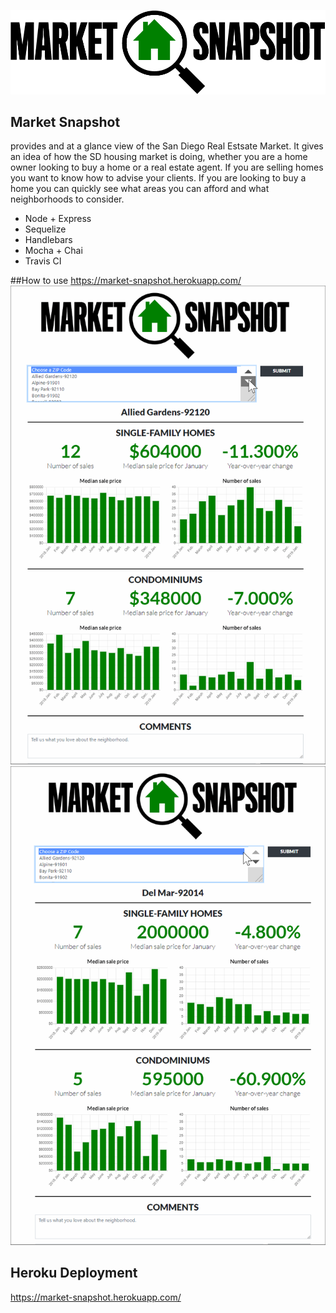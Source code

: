 ![alt text](public/images/Market_snap_logo.png "Logo")
## Market Snapshot
 provides and at a glance view of the San Diego Real Estsate Market.
It  gives an idea of how the SD housing market is doing, whether you are a home owner looking to buy a home or a real estate agent.
If you are selling homes you want to know how to advise your clients. If you are looking to buy a home you can quickly see what areas you can afford and what neighborhoods to consider.

- Node + Express
- Sequelize
- Handlebars
- Mocha + Chai
- Travis CI


##How to use
https://market-snapshot.herokuapp.com/
![alt text](public/images/pulldownDemo1.gif "demoGif1")
![alt text](public/images/pulldownDemo2.gif "demoGif2")




## Heroku Deployment
https://market-snapshot.herokuapp.com/

